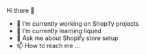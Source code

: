  Hi there 👋
- 👀 I’m currently working on Shopify projects
- 🌱 I’m currently learning liqued
- 💞️ Ask me about Shopify store setup
- 📫 How to reach me ...
